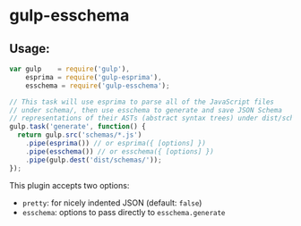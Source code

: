 gulp-esschema
============

## Usage:

```javascript
var gulp    = require('gulp'),
    esprima = require('gulp-esprima'),
    esschema = require('gulp-esschema');

// This task will use esprima to parse all of the JavaScript files 
// under schema/, then use esschema to generate and save JSON Schema 
// representations of their ASTs (abstract syntax trees) under dist/schemas/
gulp.task('generate', function() {
  return gulp.src('schemas/*.js')
    .pipe(esprima()) // or esprima({ [options] })
    .pipe(esschema()) // or esschema({ [options] })
    .pipe(gulp.dest('dist/schemas/'));
});
```

This plugin accepts two options:

- `pretty`: for nicely indented JSON (default: `false`)
- `esschema`: options to pass directly to `esschema.generate`
